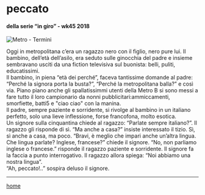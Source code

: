 # peccato  

#### della serie “in giro” - wk45 2018 
![](https://drive.google.com/uc?id=1BZd2H3qBElXIL7h4g6lwSZnRAKlpPl_3 "Metro - Termini") 
<!--- /interarete075.png  --->  

Oggi in metropolitana c’era un ragazzo nero con il figlio, nero pure lui. Il bambino, dell’età dell’asilo, era seduto sulle ginocchia del padre e insieme sembravano usciti da una fiction televisiva sul buonista: belli, puliti, educatissimi.  
Il bambino, in piena “età dei perché”, faceva tantissime domande al padre: “Perché la signora porta la busta?”, “Perché la metropolitana balla?” e così via. Piano piano anche gli spallatissimmi utenti della Metro B si sono messi a fare tutto il loro campionario da nonni pubblicitari:ammiccamenti, smorfiette, batti5 e "ciao ciao" con la manina.  
Il padre, sempre paziente e sorridente, si rivolge al bambino in un italiano perfetto, solo una lieve inflessione, forse francofona, molto esotica.  
Un signore sulla cinquantina chiede al ragazzo: “Parlate sempre italiano?”. Il ragazzo gli risponde di sì. “Ma anche a casa?” insiste interessato il tizio. Sì, sì anche a casa, ma poco. “Bravi, è meglio che impari anche un’altra lingua. Che lingua parlate? Inglese, francese?” chiede il signore. “No, non parliamo inglese o francese.” risponde il ragazzo paziente e sorridente. Il signore fa la faccia a punto interrogativo. Il ragazzo allora spiega: “Noi abbiamo una nostra lingua”.  
“Ah, peccato!..” sospira deluso il signore.  

---  
[home](/interarete.md)